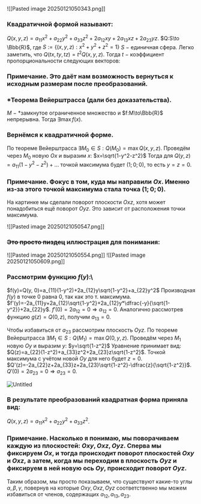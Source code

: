 ![[Pasted image 20250121050343.png]]
### Квадратичной формой называют:
$Q(x,y,z)=a_{11}x^2+a_{22}y^2+a_{33}z^2+2a_{12}xy+2a_{13}xz+2a_{23}yz$.
$Q:S\to \Bbb{R}$, где $S:=\{(x,y,z):x^2+y^2+z^2=1\}$
$S~-~$единичная сфера.
Легко заметить, что $Q(tx,ty,tz)=t^2Q(x,y,z)$.
Тогда $t~-~$коэффициент пропорциональности следующих векторов:

### Примечание. Это даёт нам возможность вернуться к исходным размерам после преобразований.

### *Теорема Вейерштрасса (дали без доказательства).
$M~-~$*замкнутое ограниченное множество и $f:M\to\Bbb{R}$ непрерывна.
Тогда $\exists\max f(x)$.

### Вернёмся к квадратичной форме.
По теореме Вейерштрасса $\exists M_0\in S:Q(M_0)=\max Q(x,y,z)$.
Проведём через $M_0$ новую $Ox$ и выразим $x$:
$x=\sqrt{1-y^2-z^2}$
Тогда для $Q(y,z)=a_{11}(1-y^2-z^2)+...$ точкой максимума будет $(1;0;0)$, то есть $y=z=0$.

### Примечание. Фокус в том, куда мы направили $Ox$. Именно из-за этого точкой максимума стала точка $(1;0;0)$. 
На картинке мы сделали поворот плоскости $Oxz$, хотя может понадобиться ещё поворот $Oyz$. Это зависит от расположения точки максимума.

![[Pasted image 20250121050547.png]]

### ~~Это просто пиздец~~ иллюстрация для понимания:
![[Pasted image 20250121050554.png]]
![[Pasted image 20250121050609.png]]

### Рассмотрим функцию $f(y)$:\
$f(y)=Q(y, 0)=a_{11}(1-y^2)+2a_{12}y\sqrt{1-y^2}+a_{22}y^2$
Производная $f(y)$ в точке 0 равна 0, так как это т. максимума.
$f'(y)=-2a_{11}y+2a_{12}\sqrt{1-y^2}+2a_{12}y*\dfrac{-y}{\sqrt{1-y^2}}+2a_{22}y$.
$f'(0)=2a_{12}=0\Rightarrow a_{12}=0$.
Аналогично рассмотрев функцию $g(z)=Q(0,z)$, получим $a_{13}=0$.

Чтобы избавиться от $a_{23}$ рассмотрим плоскость $Oyz$.
По теореме Вейерштрасса $\exists M_1\in S:Q(M_1)=\max Q(0,y,z)$.
Проведём через $M_1$ новую $Oy$ и выразим $y$:
$y=\sqrt{1-z^2}$
Уравнение принимает вид:
$Q(z)=a_{22}(1-z^2)+a_{33}z^2+2a_{23}z\sqrt{1-z^2}$.
Точкой максимума с учётом новой $Oy$ для него будет $z=0$.
$Q'(z)=-2a_{22}z+2a_{33}z+2a_{23}\sqrt{1-z^2}-\dfrac{z}{\sqrt{1-z^2}}$.
$Q'(0)=2a_{23}=0\Rightarrow a_{23}=0$.

![Untitled](../../%D0%9A%D0%BE%D0%BD%D1%81%D0%BF%D0%B5%D0%BA%D1%82%D1%8B%20%D0%B8%20%D0%B1%D0%B8%D0%BB%D0%B5%D1%82%D1%8B%201681bed309d181989c59fd353ba02a75/32%20%D0%9F%D1%80%D0%B8%D0%B2%D0%B5%D0%B4%D0%B5%D0%BD%D0%B8%D0%B5%20%D0%BA%D0%B2%D0%B0%D0%B4%D1%80%D0%B0%D1%82%D0%B8%D1%87%D0%BD%D0%BE%D0%B8%CC%86%20%D1%84%D0%BE%D1%80%D0%BC%D1%8B%20%D0%BA%20%D0%B4%D0%B8%D0%B0%D0%B3%D0%BE%D0%BD%D0%B0%D0%BB%D1%8C%D0%BD%D0%BE%D0%BC%D1%83%20%201681bed309d181ad80d8ca2a5ad6b790/Untitled%204.png)

### В результате преобразований квадратная форма приняла вид:
$Q(x,y,z)=a_{11}x^2+a_{22}y^2+a_{33}z^2$.

### Примечание. Насколько я понимаю, мы поворачиваем каждую из плоскостей: $Oxy, Oxz, Oyz$. Сперва мы фиксируем $Ox$, и тогда происходит поворот плоскостей $Oxy$ и $Oxz$, а затем, когда мы переходим в плоскость $Oyz$ и фиксируем в ней новую ось $Oy$, происходит поворот $Oyz$.
Таким образом, мы просто показываем, что существуют какие-то углы $\alpha, \beta, \gamma$, повернув на которые $Oxy, Oxz,Oyz$ соответственно мы можем избавиться от членов, содержащих $a_{12},a_{13},a_{23}$.